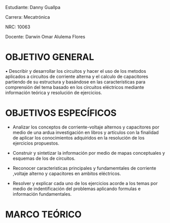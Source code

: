                                     
Estudiante: Danny Guallpa

Carrera: Mecatrónica

NRC: 10063

Docente: Darwin Omar Alulema Flores


# OBJETIVO GENERAL

• Describir y desarrollar los circuitos y hacer el uso de los metodos aplicados a circuitos de corriente alterna y el calculo de capacitores partiendo de su estructura y basándose en las características para comprensión del tema basado en los circuitos eléctricos mediante información teórica y resolución de ejercicios.

# OBJETIVOS ESPECÍFICOS

- Analizar los conceptos de corriente-voltaje alternos y capacitores por medio de una ardua investigación en libros y artículos con la finalidad de aplicar los conocimientos adquiridos en la resolución de los ejercicios propuestos.

- Construir y sintetizar la información por medio de mapas conceptuales y esquemas de los de circuitos.

- Reconocer caracteristicas principales y fundamemtales de corriente ,voltaje alterno y capacitores en ambitos eléctricos.

- Resolver y explicar cada uno de los ejercicios acorde a los temas por medio de indentificación del problemas aplicando formulas e información fundamentales.

# MARCO TEÓRICO
